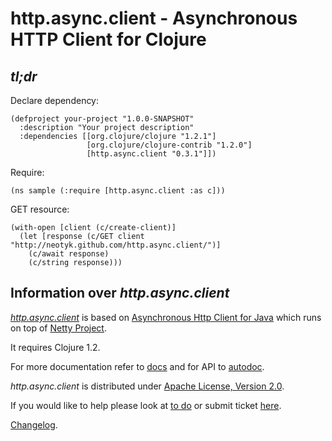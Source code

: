 http.async.client - Asynchronous HTTP Client for Clojure
========================================================

## *tl;dr*
Declare dependency:

    (defproject your-project "1.0.0-SNAPSHOT"
      :description "Your project description"
      :dependencies [[org.clojure/clojure "1.2.1"]
                     [org.clojure/clojure-contrib "1.2.0"]
                     [http.async.client "0.3.1"]])

Require:

    (ns sample (:require [http.async.client :as c]))

GET resource:

    (with-open [client (c/create-client)]
      (let [response (c/GET client "http://neotyk.github.com/http.async.client/")]
        (c/await response)
        (c/string response)))

## Information over *http.async.client*

[*http.async.client*](http://github.com/neotyk/http.async.client) is
based on [Asynchronous Http Client for Java](http://github.com/AsyncHttpClient/async-http-client)
which runs on top of [Netty Project](http://jboss.org/netty).

It requires Clojure 1.2.

For more documentation refer to
 [docs](http://neotyk.github.com/http.async.client/docs.html) and for
 API to [autodoc](http://neotyk.github.com/http.async.client/autodoc/).


*http.async.client* is distributed under [Apache License, Version 2.0](http://www.apache.org/licenses/LICENSE-2.0.html).

If you would like to help please look at
[to do](http://neotyk.github.com/http.async.client/todo.html) or submit
ticket [here](http://github.com/neotyk/http.async.client/issues).

[Changelog](http://neotyk.github.com/http.async.client/changelog.html).
